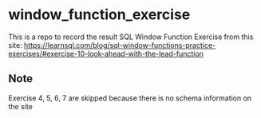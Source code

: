 # window_function_exercise

This is a repo to record the result SQL Window Function Exercise from this site: 
https://learnsql.com/blog/sql-window-functions-practice-exercises/#exercise-10-look-ahead-with-the-lead-function

## Note

Exercise 4, 5, 6, 7 are skipped because there is no schema information on the site 

